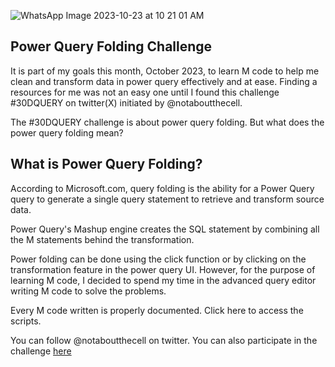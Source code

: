 
![WhatsApp Image 2023-10-23 at 10 21 01 AM](https://github.com/dannieRope/Query_Folding_Challenge-30DQUERY/assets/132214828/7adc1e93-171a-4ab7-a848-6d228ec482d1)

## Power Query Folding Challenge

It is part of my goals this month, October 2023, to learn M code to help me clean and transform data in power query effectively and at ease.
Finding a resources for me was not an easy one until I found this challenge #30DQUERY on twitter(X) initiated by @notaboutthecell. 

The #30DQUERY challenge is about power query folding. But what does the power query folding mean?

## What is Power Query Folding?

According to Microsoft.com, query folding is the ability for a Power Query query to generate a single query statement to retrieve and transform source data.

Power Query's Mashup engine creates the SQL statement by combining all the M statements behind the transformation.

Power folding can be done using the click function or by clicking on the transformation feature in the power query UI. However, for the purpose of learning M code, I decided to spend my time in the advanced query editor writing M code to solve the problems.

Every M code written is properly documented. Click here to access the scripts.

You can follow @notaboutthecell on twitter. You can also participate in the challenge [here](https://t.co/5T5RfnmHfC)

